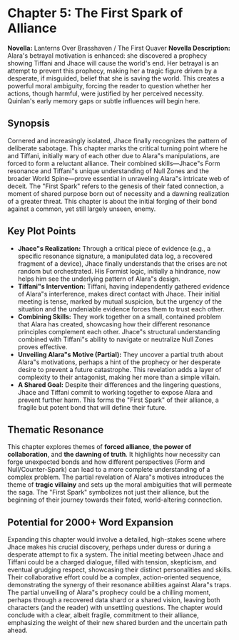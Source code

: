 # Chapter 5: The First Spark of Alliance

**Novella:** Lanterns Over Brasshaven / The First Quaver
**Novella Description:** Alara's betrayal motivation is enhanced: she discovered a prophecy showing Tiffani and Jhace will cause the world's end. Her betrayal is an attempt to prevent this prophecy, making her a tragic figure driven by a desperate, if misguided, belief that she is saving the world. This creates a powerful moral ambiguity, forcing the reader to question whether her actions, though harmful, were justified by her perceived necessity. Quinlan's early memory gaps or subtle influences will begin here.

## Synopsis

Cornered and increasingly isolated, Jhace finally recognizes the pattern of deliberate sabotage. This chapter marks the critical turning point where he and Tiffani, initially wary of each other due to Alara"s manipulations, are forced to form a reluctant alliance. Their combined skills—Jhace"s Form resonance and Tiffani"s unique understanding of Null Zones and the broader World Spine—prove essential in unraveling Alara"s intricate web of deceit. The "First Spark" refers to the genesis of their fated connection, a moment of shared purpose born out of necessity and a dawning realization of a greater threat. This chapter is about the initial forging of their bond against a common, yet still largely unseen, enemy.

## Key Plot Points

*   **Jhace"s Realization:** Through a critical piece of evidence (e.g., a specific resonance signature, a manipulated data log, a recovered fragment of a device), Jhace finally understands that the crises are not random but orchestrated. His Formist logic, initially a hindrance, now helps him see the underlying pattern of Alara"s design.
*   **Tiffani"s Intervention:** Tiffani, having independently gathered evidence of Alara"s interference, makes direct contact with Jhace. Their initial meeting is tense, marked by mutual suspicion, but the urgency of the situation and the undeniable evidence forces them to trust each other.
*   **Combining Skills:** They work together on a small, contained problem that Alara has created, showcasing how their different resonance principles complement each other. Jhace"s structural understanding combined with Tiffani"s ability to navigate or neutralize Null Zones proves effective.
*   **Unveiling Alara"s Motive (Partial):** They uncover a partial truth about Alara"s motivations, perhaps a hint of the prophecy or her desperate desire to prevent a future catastrophe. This revelation adds a layer of complexity to their antagonist, making her more than a simple villain.
*   **A Shared Goal:** Despite their differences and the lingering questions, Jhace and Tiffani commit to working together to expose Alara and prevent further harm. This forms the "First Spark" of their alliance, a fragile but potent bond that will define their future.

## Thematic Resonance

This chapter explores themes of **forced alliance**, **the power of collaboration**, and **the dawning of truth**. It highlights how necessity can forge unexpected bonds and how different perspectives (Form and Null/Counter-Spark) can lead to a more complete understanding of a complex problem. The partial revelation of Alara"s motives introduces the theme of **tragic villainy** and sets up the moral ambiguities that will permeate the saga. The "First Spark" symbolizes not just their alliance, but the beginning of their journey towards their fated, world-altering connection.

## Potential for 2000+ Word Expansion

Expanding this chapter would involve a detailed, high-stakes scene where Jhace makes his crucial discovery, perhaps under duress or during a desperate attempt to fix a system. The initial meeting between Jhace and Tiffani could be a charged dialogue, filled with tension, skepticism, and eventual grudging respect, showcasing their distinct personalities and skills. Their collaborative effort could be a complex, action-oriented sequence, demonstrating the synergy of their resonance abilities against Alara"s traps. The partial unveiling of Alara"s prophecy could be a chilling moment, perhaps through a recovered data shard or a shared vision, leaving both characters (and the reader) with unsettling questions. The chapter would conclude with a clear, albeit fragile, commitment to their alliance, emphasizing the weight of their new shared burden and the uncertain path ahead.
